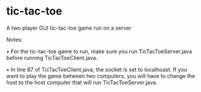 # tic-tac-toe
A two player GUI tic-tac-toe game run on a server


Notes:

• For the tic-tac-toe game to run, make sure you run TicTacToeServer.java before running TicTacToeClient.java. 

• In line 87 of TicTacToeClient.java, the socket is set to localhoast. If you want to play the game between two computers, you will have to change the host to the host computer that will run TicTacToeServer.java.
